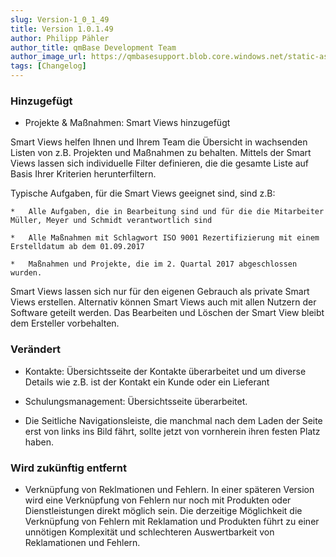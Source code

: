 ```yaml
---
slug: Version-1_0_1_49
title: Version 1.0.1.49
author: Philipp Pähler
author_title: qmBase Development Team
author_image_url: https://qmbasesupport.blob.core.windows.net/static-assets/img/persons/paehler_round.png
tags: [Changelog]
---
```

### Hinzugefügt

*   Projekte & Maßnahmen: Smart Views hinzugefügt

Smart Views helfen Ihnen und Ihrem Team die Übersicht in wachsenden Listen von z.B. Projekten und Maßnahmen zu behalten. Mittels der Smart Views lassen sich individuelle Filter definieren, die die gesamte Liste auf Basis Ihrer Kriterien herunterfiltern.

Typische Aufgaben, für die Smart Views geeignet sind, sind z.B:

    *   Alle Aufgaben, die in Bearbeitung sind und für die die Mitarbeiter Müller, Meyer und Schmidt verantwortlich sind

    *   Alle Maßnahmen mit Schlagwort ISO 9001 Rezertifizierung mit einem Erstelldatum ab dem 01.09.2017

    *   Maßnahmen und Projekte, die im 2. Quartal 2017 abgeschlossen wurden.

Smart Views lassen sich nur für den eigenen Gebrauch als private Smart Views erstellen. Alternativ können Smart Views auch mit allen Nutzern der Software geteilt werden. Das Bearbeiten und Löschen der Smart View bleibt dem Ersteller vorbehalten.

### Verändert

*   Kontakte: Übersichtsseite der Kontakte überarbeitet und um diverse Details wie z.B. ist der Kontakt ein Kunde oder ein Lieferant

*   Schulungsmanagement: Übersichtsseite überarbeitet.

*   Die Seitliche Navigationsleiste, die manchmal nach dem Laden der Seite erst von links ins Bild fährt, sollte jetzt von vornherein ihren festen Platz haben.

### Wird zukünftig entfernt

*   Verknüpfung von Reklmationen und Fehlern. In einer späteren Version wird eine Verknüpfung von Fehlern nur noch mit Produkten oder Dienstleistungen direkt möglich sein. Die derzeitige Möglichkeit die Verknüpfung von Fehlern mit Reklamation und Produkten führt zu einer unnötigen Komplexität und schlechteren Auswertbarkeit von Reklamationen und Fehlern.